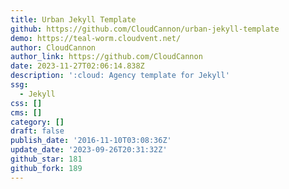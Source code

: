 ```yaml
---
title: Urban Jekyll Template
github: https://github.com/CloudCannon/urban-jekyll-template
demo: https://teal-worm.cloudvent.net/
author: CloudCannon
author_link: https://github.com/CloudCannon
date: 2023-11-27T02:06:14.838Z
description: ':cloud: Agency template for Jekyll'
ssg:
  - Jekyll
css: []
cms: []
category: []
draft: false
publish_date: '2016-11-10T03:08:36Z'
update_date: '2023-09-26T20:31:32Z'
github_star: 181
github_fork: 189
---
```

